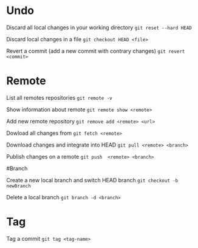 # Undo
 
Discard all local changes in your working directory
`git reset --hard HEAD`

Discard local changes in a file
`git checkout HEAD <file>`

Revert a commit (add a new commit with contrary changes)
`git revert <commit>`

# Remote

List all remotes repositories
`git remote -v`

Show information about remote
`git remote show <remote>`

Add new remote repository
`git remove add <remote> <url>`

Dowload all changes from <remote>
`git fetch <remote>`

Download changes and integrate into HEAD
`git pull <remote> <branch>`

Publish changes on a remote
`git push  <remote> <branch>`

#Branch

Create a new local branch and switch HEAD branch
`git checkout -b newBranch`

Delete a local branch
`git branch -d <branch>`

# Tag

Tag a commit
`git tag <tag-name>`
